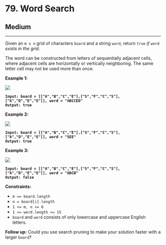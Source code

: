 # 79. Word Search

## Medium

***

Given an `m x n` grid of characters `board` and a string `word`, return `true` _if_ `word` _exists in the grid_.

The word can be constructed from letters of sequentially adjacent cells, where adjacent cells are horizontally or vertically neighboring. The same letter cell may not be used more than once.

&#x20;

**Example 1:**

![](https://assets.leetcode.com/uploads/2020/11/04/word2.jpg)

<pre><code><strong>Input: board = [["A","B","C","E"],["S","F","C","S"],["A","D","E","E"]], word = "ABCCED"
</strong><strong>Output: true
</strong></code></pre>

**Example 2:**

![](https://assets.leetcode.com/uploads/2020/11/04/word-1.jpg)

<pre><code><strong>Input: board = [["A","B","C","E"],["S","F","C","S"],["A","D","E","E"]], word = "SEE"
</strong><strong>Output: true
</strong></code></pre>

**Example 3:**

![](https://assets.leetcode.com/uploads/2020/10/15/word3.jpg)

<pre><code><strong>Input: board = [["A","B","C","E"],["S","F","C","S"],["A","D","E","E"]], word = "ABCB"
</strong><strong>Output: false
</strong></code></pre>

&#x20;

**Constraints:**

* `m == board.length`
* `n = board[i].length`
* `1 <= m, n <= 6`
* `1 <= word.length <= 15`
* `board` and `word` consists of only lowercase and uppercase English letters.

&#x20;

**Follow up:** Could you use search pruning to make your solution faster with a larger `board`?
